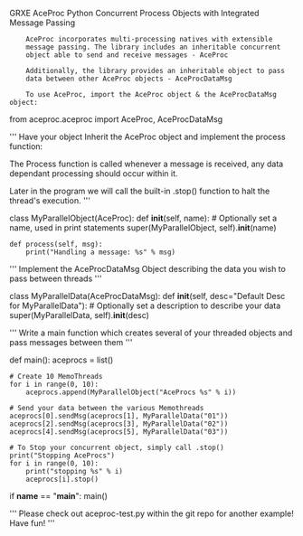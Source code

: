 GRXE AceProc
    Python Concurrent Process Objects with Integrated Message Passing

        AceProc incorporates multi-processing natives with extensible
        message	passing. The library includes an inheritable concurrent
        object able to send and receive messages - AceProc

	    Additionally, the library provides an inheritable object to pass
	    data between other AceProc objects - AceProcDataMsg

	    To use AceProc, import the AceProc object & the AceProcDataMsg object:


from aceproc.aceproc import AceProc, AceProcDataMsg

'''
Have your object Inherit the AceProc object and implement the
process function:

The Process function is called whenever a message is received,
any data dependant processing should occur within it.

Later in the program we will call the built-in .stop() function
to halt the thread's execution.
'''



class MyParallelObject(AceProc):
    def __init__(self, name):
        # Optionally set a name, used in print statements
        super(MyParallelObject, self).__init__(name)

    def process(self, msg):
        print("Handling a message: %s" % msg)


'''
Implement the AceProcDataMsg Object describing the data you wish
to pass between threads
'''


class MyParallelData(AceProcDataMsg):
    def __init__(self, desc="Default Desc for MyParallelData"):
        # Optionally set a description to describe your data
        super(MyParallelData, self).__init__(desc)


'''
Write a main function which creates several of your threaded objects
and pass messages between them
'''


def main():
    aceprocs = list()

    # Create 10 MemoThreads
    for i in range(0, 10):
        aceprocs.append(MyParallelObject("AceProcs %s" % i))

    # Send your data between the various Memothreads
    aceprocs[0].sendMsg(aceprocs[1], MyParallelData("01"))
    aceprocs[2].sendMsg(aceprocs[3], MyParallelData("02"))
    aceprocs[4].sendMsg(aceprocs[5], MyParallelData("03"))

    # To Stop your concurrent object, simply call .stop()
    print("Stopping AceProcs")
    for i in range(0, 10):
        print("stopping %s" % i)
        aceprocs[i].stop()


if __name__ == "__main__":
    main()

'''
Please check out aceproc-test.py within the git repo for another example! Have fun!
'''




